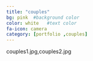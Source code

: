 ```yaml
---
title: "couples"
bg: pink  #background color
color: white   #text color
fa-icon: camera
category: [portfolio ,couples]
---
```

couples1.jpg,couples2.jpg